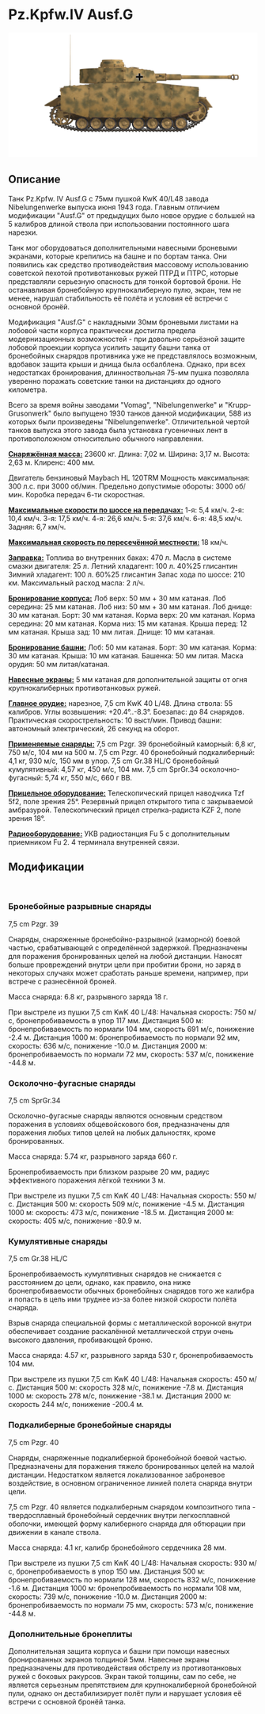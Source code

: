 ﻿# Pz.Kpfw.IV Ausf.G

![_pziv-g](../images/_pziv-g.png)

## Описание

Танк Pz.Kpfw. IV Ausf.G с 75мм пушкой KwK 40/L48 завода Nibelungenwerke выпуска июня 1943 года. Главным отличием модификации "Ausf.G" от предыдущих было новое орудие с большей на 5 калибров длиной ствола при использовании постоянного шага нарезки.

Танк мог оборудоваться дополнительными навесными броневыми экранами, которые крепились на башне и по бортам танка. Они появились как средство противодействия массовому использованию советской пехотой противотанковых ружей ПТРД и ПТРС, которые представляли серьезную опасность для тонкой бортовой брони. Не останавливая бронебойную крупнокалиберную пулю, экран, тем не менее, нарушал стабильность её полёта и условия её встречи с основной бронёй.

Модификация "Ausf.G" с накладными 30мм броневыми листами на лобовой части корпуса практически достигла предела модернизационных возможностей - при довольно серьёзной защите лобовой проекции корпуса усилить защиту башни танка от бронебойных снарядов противника уже не представлялось возможным, вдобавок защита крыши и днища была осбалблена. Однако, при всех недостатках бронирования, длинноствольная 75-мм пушка позволяла уверенно поражать советские танки на дистанциях до одного километра.

Всего за время войны заводами "Vomag", "Nibelungenwerke" и "Krupp-Grusonwerk" было выпущено 1930 танков данной модификации, 588 из которых были произведены "Nibelungenwerke". Отличительной чертой танков выпуска этого завода была установка гусеничных лент в противоположном относительно обычного направлении.

<b><u>Снаряжённая масса:</u></b> 23600 кг.
Длина: 7,02 м.
Ширина: 3,17 м.
Высота: 2,63 м.
Клиренс: 400 мм.

Двигатель бензиновый Maybach HL 120TRM
Мощность максимальная: 300 л.с. при 3000 об/мин.
Предельно допустимые обороты: 3000 об/мин.
Коробка передач 6-ти скоростная.

<b><u>Максимальные скорости по шоссе на передачах:</u></b>
1-я: 5,4 км/ч.
2-я: 10,4 км/ч.
3-я: 17,5 км/ч.
4-я: 26,6 км/ч.
5-я: 37,6 км/ч.
6-я: 48,5 км/ч.
Задняя: 6,7 км/ч.

<b><u>Максимальная скорость по пересечённой местности:</u></b> 18 км/ч.

<b><u>Заправка:</u></b>
Топлива во внутренних баках: 470 л.
Масла в системе смазки двигателя: 25 л.
Летний хладагент: 100 л. 40%25 глисантин
Зимний хладагент: 100 л. 60%25 глисантин
Запас хода по шоссе: 210 км.
Максимальный расход масла: 2 л/ч.

<b><u>Бронирование корпуса:</u></b>
Лоб верх: 50 мм + 30 мм катаная.
Лоб середина: 25 мм катаная.
Лоб низ: 50 мм + 30 мм катаная.
Лоб днище: 30 мм катаная.
Борт: 30 мм катаная.
Корма верх: 20 мм катаная.
Корма середина: 20 мм катаная.
Корма низ: 15 мм катаная.
Крыша перед: 12 мм катаная.
Крыша зад: 10 мм литая.
Днище: 10 мм катаная.

<b><u>Бронирование башни:</u></b>
Лоб: 50 мм катаная.
Борт: 30 мм катаная.
Корма: 30 мм катаная.
Крыша: 10 мм катаная.
Башенка: 50 мм литая.
Маска орудия: 50 мм литая/катаная.

<b><u>Навесные экраны:</u></b>
5 мм катаная для дополнительной защиты от огня крупнокалиберных противотанковых ружей.

<b><u>Главное орудие:</u></b> нарезное, 7,5 cm KwK 40 L/48.
Длина ствола: 55 калибров.
Углы возвышения: +20.4°..-8.3°.
Боезапас: до 84 снарядов.
Практическая скорострельность: 10 выст/мин.
Привод башни: автономный электрический, 26 секунд на оборот.

<b><u>Применяемые снаряды:</u></b>
7,5 cm Pzgr. 39 бронебойный каморный: 6,8 кг, 750 м/с, 104 мм на 500 м.
7,5 cm Pzgr. 40 бронебойный подкалиберный: 4,1 кг, 930 м/с, 150 мм в упор.
7,5 cm Gr.38 HL/С бронебойный кумулятивный: 4,57 кг, 450 м/с, 104 мм.
7,5 cm SprGr.34 осколочно-фугасный: 5,74 кг, 550 м/с, 660 г ВВ.

<b><u>Прицельное оборудование:</u></b>
Телескопический прицел наводчика Tzf 5f2, поле зрения 25°.
Резервный прицел открытого типа с закрываемой амбразурой.
Телескопический прицел стрелка-радиста KZF 2, поле зрения 18°.

<b><u>Радиооборудование:</u></b>
УКВ радиостанция Fu 5 с дополнительным приемником Fu 2.
4 терминала внутренней связи.

## Модификации
﻿

### Бронебойные разрывные снаряды

7,5 cm Pzgr. 39

Снаряды, снаряженные бронебойно-разрывной (каморной) боевой частью, срабатывающей с определённой задержкой. Предназначены для поражения бронированных целей на любой дистанции. Наносят больше провреждений внутри цели при пробитии брони, но заряд в некоторых случаях может сработать раньше времени, например, при встрече с разнесённой броней.

Масса снаряда: 6.8 кг, разрывного заряда 18 г.

При выстреле из пушки 7,5 cm KwK 40 L/48:
Начальная скорость: 750 м/с, бронепробиваемость в упор 117 мм.
Дистанция 500 м: бронепробиваемость по нормали 104 мм, скорость 691 м/с, понижение -2.4 м.
Дистанция 1000 м: бронепробиваемость по нормали 92 мм, скорость: 636 м/с, понижение -10.0 м.
Дистанция 2000 м: бронепробиваемость по нормали 72 мм, скорость: 537 м/с, понижение -44.8 м.﻿

### Осколочно-фугасные снаряды

7,5 cm SprGr.34

Осколочно-фугасные снаряды являются основным средством поражения в условиях общевойскового боя, предназначены для поражения любых типов целей на любых дальностях, кроме бронированных.

Масса снаряда: 5.74 кг, разрывного заряда 660 г.

Бронепробиваемость при близком разрыве 20 мм, радиус эффективного поражения лёгкой техники 3 м.

При выстреле из пушки 7,5 cm KwK 40 L/48:
Начальная скорость: 550 м/с.
Дистанция 500 м: скорость 509 м/с, понижение -4.5 м.
Дистанция 1000 м: скорость: 473 м/с, понижение -18.5 м.
Дистанция 2000 м: скорость: 405 м/с, понижение -80.9 м.﻿

### Кумулятивные снаряды

7,5 cm Gr.38 HL/С

Бронепробиваемость кумулятивных снарядов не снижается с расстоянием до цели, однако, как правило, она ниже бронепробиваемости обычных бронебойных снарядов того же калибра и попасть в цель ими труднее из-за более низкой скорости полёта снаряда.

Взрыв снаряда специальной формы с металлической воронкой внутри обеспечивает создание раскалённой металлической струи очень высокого давления, пробивающей броню.

Масса снаряда: 4.57 кг, разрывного заряда 530 г, бронепробиваемость 104 мм.

При выстреле из пушки 7,5 cm KwK 40 L/48:
Начальная скорость: 450 м/с.
Дистанция 500 м: скорость 328 м/с, понижение -7.8 м.
Дистанция 1000 м: скорость 278 м/с, понижение -38.1 м.
Дистанция 2000 м: скорость 244 м/с, понижение -200.4 м.﻿

### Подкалиберные бронебойные снаряды

7,5 cm Pzgr. 40

Снаряды, снаряженные подкалиберной бронебойной боевой частью. Предназначены для поражения тяжело бронированных целей на малой дистанции. Недостатком является локализованное заброневое воздействие, в основном ограниченное линией полета снаряда внутри цели.

7,5 cm Pzgr. 40 является подкалиберным снарядом композитного типа - твердосплавный бронебойный сердечник внутри легкосплавной оболочки, имеющей форму калиберного снаряда для обтюрации при движении в канале ствола.

Масса снаряда: 4.1 кг, калибр бронебойного сердечника 28 мм.

При выстреле из пушки 7,5 cm KwK 40 L/48:
Начальная скорость: 930 м/с, бронепробиваемость в упор 150 мм.
Дистанция 500 м: бронепробиваемость по нормали 128 мм, скорость 832 м/с, понижение -1.6 м.
Дистанция 1000 м: бронепробиваемость по нормали 108 мм, скорость: 739 м/с, понижение -10.0 м.
Дистанция 2000 м: бронепробиваемость по нормали 75 мм, скорость: 573 м/с, понижение -44.8 м.﻿

### Дополнительные бронеплиты

Дополнительная защита корпуса и башни при помощи навесных бронированных экранов толщиной 5мм.
Навесные экраны предназначены для противодействия обстрелу из противотанковых ружей с боковых ракурсов. Экран такой толщины, сам по себе, не является серьезным препятствием для крупнокалиберной бронебойной пули, однако он дестабилизирует полёт пули и нарушает условия её встречи с основной бронёй танка.